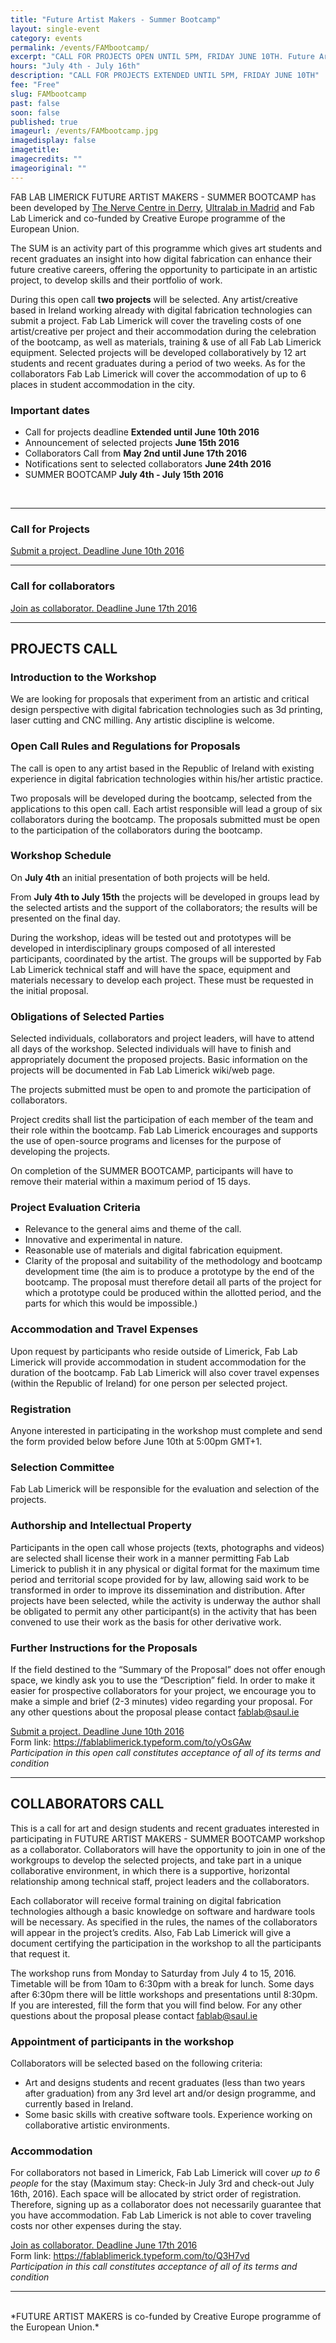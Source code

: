 ```yaml
---
title: "Future Artist Makers - Summer Bootcamp"
layout: single-event
category: events
permalink: /events/FAMbootcamp/
excerpt: "CALL FOR PROJECTS OPEN UNTIL 5PM, FRIDAY JUNE 10TH. Future Artist-Makers is a programme which explores the potential for artists  to experiment with digital fabrication in their artistic practice."
hours: "July 4th - July 16th"
description: "CALL FOR PROJECTS EXTENDED UNTIL 5PM, FRIDAY JUNE 10TH"
fee: "Free"
slug: FAMbootcamp
past: false
soon: false
published: true
imageurl: /events/FAMbootcamp.jpg
imagedisplay: false
imagetitle:
imagecredits: ""
imageoriginal: ""
---
```


FAB LAB LIMERICK FUTURE ARTIST MAKERS - SUMMER BOOTCAMP has been developed by [The Nerve Centre in Derry](http://nervecentre.org), [Ultralab in Madrid](http://ultra-lab.net) and Fab Lab Limerick and co-funded by Creative Europe programme of the European Union.

The SUM is an activity part of this programme which gives art students and recent graduates an insight into how digital fabrication can enhance their future creative careers, offering the opportunity to participate in an artistic project, to develop skills and their portfolio of work.

During this open call **two projects** will be selected. Any artist/creative based in Ireland working already with digital fabrication technologies can submit a project. Fab Lab Limerick will cover the traveling costs of one artist/creative per project and their accommodation during the celebration of the bootcamp, as well as materials, training & use of all Fab Lab Limerick equipment. Selected projects will be developed collaboratively by 12 art students and recent graduates during a period of two weeks. As for the collaborators Fab Lab Limerick will cover the accommodation of up to 6 places in student accommodation in the city.

### Important dates
+ Call for projects deadline **Extended until June 10th 2016**
+ Announcement of selected projects **June 15th 2016**
+ Collaborators Call from **May 2nd until June 17th 2016**
+ Notifications sent to selected collaborators **June 24th 2016**
+ SUMMER BOOTCAMP **July 4th - July 15th 2016**
<br/>

---
### Call for Projects
<a class="typeform-share link" href="https://fablablimerick.typeform.com/to/yOsGAw" data-mode="1" target="blank">Submit a project. Deadline June 10th 2016</a>
<script>(function(){var qs,js,q,s,d=document,gi=d.getElementById,ce=d.createElement,gt=d.getElementsByTagName,id='typef_orm',b='https://s3-eu-west-1.amazonaws.com/share.typeform.com/';if(!gi.call(d,id)){js=ce.call(d,'script');js.id=id;js.src=b+'share.js';q=gt.call(d,'script')[0];q.parentNode.insertBefore(js,q)}})()</script>
---
### Call for collaborators
<a class="typeform-share link" href="https://fablablimerick.typeform.com/to/Q3H7vd" data-mode="1" target="blank">Join as collaborator. Deadline June 17th 2016</a>
<script>(function(){var qs,js,q,s,d=document,gi=d.getElementById,ce=d.createElement,gt=d.getElementsByTagName,id='typef_orm',b='https://s3-eu-west-1.amazonaws.com/share.typeform.com/';if(!gi.call(d,id)){js=ce.call(d,'script');js.id=id;js.src=b+'share.js';q=gt.call(d,'script')[0];q.parentNode.insertBefore(js,q)}})()</script>
---

## PROJECTS CALL
### Introduction to the Workshop
We are looking for proposals that experiment from an artistic and critical design perspective with digital fabrication technologies such as 3d printing, laser cutting and CNC milling. Any artistic discipline is welcome.

### Open Call Rules and Regulations for Proposals
The call is open to any artist based in the Republic of Ireland with existing experience in digital fabrication technologies within his/her artistic practice.

Two proposals will be developed during the bootcamp, selected from the applications to this open call. Each artist responsible will lead a group of six collaborators during the bootcamp. The proposals submitted must be open to the participation of the collaborators during the bootcamp.

### Workshop Schedule
On **July 4th** an initial presentation of both projects will be held.

From **July 4th to July 15th** the projects will be developed in groups lead by the selected artists and the support of the collaborators; the results will be presented on the final day.

During the workshop, ideas will be tested out and prototypes will be developed in interdisciplinary groups composed of all interested participants, coordinated by the artist. The groups will be supported by Fab Lab Limerick technical staff and will have the space, equipment and materials necessary to develop each project.
These must be requested in the initial proposal.

### Obligations of Selected Parties
Selected individuals, collaborators and project leaders, will have to attend all days of the workshop. Selected individuals will have to finish and appropriately document the proposed projects. Basic information on the projects will be documented in Fab Lab Limerick wiki/web page.

The projects submitted must be open to and promote the participation of collaborators.

Project credits shall list the participation of each member of the team and their role within the bootcamp. Fab Lab Limerick  encourages and supports the use of open-source programs and licenses for the purpose of developing the projects.

On completion of the SUMMER BOOTCAMP, participants will have to remove their material within a maximum period of 15 days.

### Project Evaluation Criteria
- Relevance to the general aims and theme of the call.
- Innovative and experimental in nature.
- Reasonable use of materials and digital fabrication equipment.
- Clarity of the proposal and suitability of the methodology and bootcamp development time (the aim is to produce a prototype by the end of the bootcamp. The proposal must therefore detail all parts of the project for which a prototype could be produced within the allotted period, and the parts for which this would be impossible.)

### Accommodation and Travel Expenses
Upon request by participants who reside outside of Limerick, Fab Lab Limerick will provide accommodation in student accommodation for the duration of the bootcamp. Fab Lab Limerick will also cover travel expenses (within the Republic of Ireland) for one person per selected project.  

### Registration
Anyone interested in participating in the workshop must complete and send the form provided below before June 10th at 5:00pm GMT+1.

### Selection Committee
Fab Lab Limerick will be responsible for the evaluation and selection of the projects.

### Authorship and Intellectual Property
Participants in the open call whose projects (texts, photographs and videos) are selected shall license their work in a manner permitting Fab Lab Limerick to publish it in any physical or digital format for the maximum time period and territorial scope provided for by law, allowing said work to be transformed in order to improve its dissemination and distribution. After projects have been selected, while the activity is underway the author shall be obligated to permit any other participant(s) in the activity that has been convened to use their work as the basis for other derivative work.

### Further Instructions for the Proposals
 If the field destined to the “Summary of the Proposal” does not offer enough space, we kindly ask you to use the “Description” field. In order to make it easier for prospective collaborators for your project, we encourage you to make a simple and brief (2-3 minutes) video regarding your proposal. For any other questions about the proposal please contact fablab@saul.ie


[Submit a project. Deadline June 10th 2016](https://fablablimerick.typeform.com/to/yOsGAw) <br/>
Form link: https://fablablimerick.typeform.com/to/yOsGAw <br/>
*Participation in this open call constitutes acceptance of all of its terms and condition*


---
## COLLABORATORS CALL

This is a call for art and design students and recent graduates interested in participating in FUTURE ARTIST MAKERS - SUMMER BOOTCAMP workshop as a collaborator. Collaborators will have the opportunity to join in one of the workgroups to develop the selected projects, and take part in a unique collaborative environment, in which there is a supportive, horizontal relationship among technical staff, project leaders and the collaborators.

Each collaborator will receive formal training on digital fabrication technologies although a basic knowledge on software and hardware tools will be necessary. As specified in the rules, the names of the collaborators will appear in the project’s credits. Also, Fab Lab Limerick will give a document certifying the participation in the workshop to all the participants that request it.

The workshop runs from Monday to Saturday from July 4 to 15, 2016. Timetable will be from 10am to 6:30pm with a break for lunch. Some days after 6:30pm there will be little workshops and presentations until 8:30pm.
If you are interested, fill the form that you will find below. For any other questions about the proposal please contact [fablab@saul.ie](mailto:fablab@saul.ie)

### Appointment of participants in the workshop
Collaborators will be selected based on the following criteria:
+ Art and designs students and recent graduates (less than two years after graduation) from any 3rd level art and/or design programme, and currently based in Ireland.
+ Some basic skills with creative software tools.
Experience working on collaborative artistic environments.

### Accommodation
For collaborators not based in Limerick, Fab Lab Limerick will cover *up to 6 people* for the stay (Maximum stay: Check-in July 3rd and check-out July 16th, 2016). Each space will be allocated by strict order of registration. Therefore, signing up as a collaborator does not necessarily guarantee that you have accommodation. Fab Lab Limerick is not able to cover traveling costs nor other expenses during the stay.

[Join as collaborator. Deadline June 17th 2016](https://fablablimerick.typeform.com/to/Q3H7vd) <br/>
Form link: https://fablablimerick.typeform.com/to/Q3H7vd <br/>
*Participation in this call constitutes acceptance of all of its terms and condition*


---
<br/>
*FUTURE ARTIST MAKERS is co-funded by Creative Europe programme of the European Union.*
